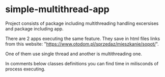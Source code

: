 # simple-multithread-app

Project consists of package including multithreading handling excersises and package including app.

There are 2 apps executing the same feature. They save in html files links from this website: 
"https://www.otodom.pl/sprzedaz/mieszkanie/sopot/".

One of them use single thread and another is multithreading one.

In comments below classes definitions you can find time in milisconds of process executing.
